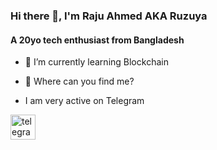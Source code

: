 ### Hi there 👋, I'm Raju Ahmed AKA Ruzuya
#### A 20yo tech enthusiast from Bangladesh

- 🌱 I’m currently learning Blockchain

- 🔎 Where can you find me?
- I am very active on Telegram









[<img src='https://i.ibb.co/4TN39MP/telegram-icon-6243.png' alt='telegram' height='40'>](https://t.me/Ruzuya)
